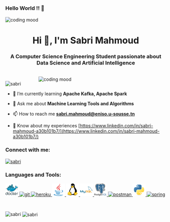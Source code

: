 ### Hello World !!  👋

<!--
**SabriMahmoud/SabriMahmoud** is a ✨ _special_ ✨ repository because its `README.md` (this file) appears on your GitHub profile.

Here are some ideas to get you started:

- 🔭 I’m currently working on ...
- 🌱 I’m currently learning ...
- 👯 I’m looking to collaborate on ...
- 🤔 I’m looking for help with ...
- 💬 Ask me about ...
- 📫 How to reach me: ...
- 😄 Pronouns: ...
- ⚡ Fun fact: ...
-->
<img src="https://thumbs.gfycat.com/ExemplaryFairFeline-max-1mb.gif" alt="coding mood" align="center" width="400px">
<h1 align="center">Hi 👋, I'm Sabri Mahmoud</h1>
<h3 align="center">A Computer Science Engineering Student passionate about Data Science and Artificial Intelligence</h3>
<br/>
 <img src="https://image.shutterstock.com/z/stock-vector-young-man-programmer-working-on-computer-with-code-on-screen-student-programming-vector-concept-741320251.jpg" alt="coding mood" align="right" width="400px">
<p align="left"> <img src="https://komarev.com/ghpvc/?username=chams16&label=Profile%20views&color=0e75b6&style=flat" alt="sabri" /> </p>

- 🌱 I’m currently learning **Apache Kafka, Apache Spark**

- 💬 Ask me about **Machine Learning Tools and Algorithms**

- 📫 How to reach me **sabri.mahmoud@eniso.u-sousse.tn**

- 📄 Know about my experiences [https://www.linkedin.com/in/sabri-mahmoud-a30b101b7/](https://www.linkedin.com/in/sabri-mahmoud-a30b101b7/)

<h3 align="left">Connect with me:</h3>
<p align="left">
<a href="https://www.linkedin.com/in/sabri-mahmoud-a30b101b7/" target="blank"><img align="center" src="https://raw.githubusercontent.com/rahuldkjain/github-profile-readme-generator/master/src/images/icons/Social/linked-in-alt.svg" alt="sabri" height="30" width="40" /></a>
</p>

<h3 align="left">Languages and Tools:</h3>
<p align="left">  <a href="https://www.docker.com/" target="_blank" rel="noreferrer"> <img src="https://raw.githubusercontent.com/devicons/devicon/master/icons/docker/docker-original-wordmark.svg" alt="docker" width="40" height="40"/> </a> <a href="https://git-scm.com/" target="_blank" rel="noreferrer"> <img src="https://www.vectorlogo.zone/logos/git-scm/git-scm-icon.svg" alt="git" width="40" height="40"/> </a> <a href="https://heroku.com" target="_blank" rel="noreferrer"> <img src="https://www.vectorlogo.zone/logos/heroku/heroku-icon.svg" alt="heroku" width="40" height="40"/> </a>  <a href="https://www.java.com" target="_blank" rel="noreferrer"> <img src="https://raw.githubusercontent.com/devicons/devicon/master/icons/java/java-original.svg" alt="java" width="40" height="40"/> </a> <a href="https://www.linux.org/" target="_blank" rel="noreferrer"> <img src="https://raw.githubusercontent.com/devicons/devicon/master/icons/linux/linux-original.svg" alt="linux" width="40" height="40"/> </a> <a href="https://www.mysql.com/" target="_blank" rel="noreferrer"> <img src="https://raw.githubusercontent.com/devicons/devicon/master/icons/mysql/mysql-original-wordmark.svg" alt="mysql" width="40" height="40"/> </a> <a href="https://www.postgresql.org" target="_blank" rel="noreferrer"> <img src="https://raw.githubusercontent.com/devicons/devicon/master/icons/postgresql/postgresql-original-wordmark.svg" alt="postgresql" width="40" height="40"/> </a> <a href="https://postman.com" target="_blank" rel="noreferrer"> <img src="https://www.vectorlogo.zone/logos/getpostman/getpostman-icon.svg" alt="postman" width="40" height="40"/> </a> <a href="https://www.python.org" target="_blank" rel="noreferrer"> <img src="https://raw.githubusercontent.com/devicons/devicon/master/icons/python/python-original.svg" alt="python" width="40" height="40"/> </a> <a href="https://spring.io/" target="_blank" rel="noreferrer"> <img src="https://www.vectorlogo.zone/logos/springio/springio-icon.svg" alt="spring" width="40" height="40"/> </a> </p>
<br/>
<p><img align="left" src="https://github-readme-stats.vercel.app/api/top-langs?username=SabriMahmoud&show_icons=true&locale=en&layout=compact" alt="sabri" /></p>

<p>&nbsp;<img align="center" src="https://github-readme-stats.vercel.app/api?username=SabriMahmoud&show_icons=true&locale=en" alt="sabri" /></p>
